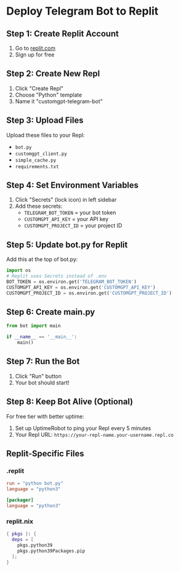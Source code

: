 # Deploy Telegram Bot to Replit

## Step 1: Create Replit Account
1. Go to [replit.com](https://replit.com)
2. Sign up for free

## Step 2: Create New Repl
1. Click "Create Repl"
2. Choose "Python" template
3. Name it "customgpt-telegram-bot"

## Step 3: Upload Files
Upload these files to your Repl:
- `bot.py`
- `customgpt_client.py`
- `simple_cache.py`
- `requirements.txt`

## Step 4: Set Environment Variables
1. Click "Secrets" (lock icon) in left sidebar
2. Add these secrets:
   - `TELEGRAM_BOT_TOKEN` = your bot token
   - `CUSTOMGPT_API_KEY` = your API key
   - `CUSTOMGPT_PROJECT_ID` = your project ID

## Step 5: Update bot.py for Replit
Add this at the top of bot.py:
```python
import os
# Replit uses Secrets instead of .env
BOT_TOKEN = os.environ.get('TELEGRAM_BOT_TOKEN')
CUSTOMGPT_API_KEY = os.environ.get('CUSTOMGPT_API_KEY')
CUSTOMGPT_PROJECT_ID = os.environ.get('CUSTOMGPT_PROJECT_ID')
```

## Step 6: Create main.py
```python
from bot import main

if __name__ == '__main__':
    main()
```

## Step 7: Run the Bot
1. Click "Run" button
2. Your bot should start!

## Step 8: Keep Bot Alive (Optional)
For free tier with better uptime:
1. Set up UptimeRobot to ping your Repl every 5 minutes
2. Your Repl URL: `https://your-repl-name.your-username.repl.co`

## Replit-Specific Files

### .replit
```toml
run = "python bot.py"
language = "python3"

[packager]
language = "python3"
```

### replit.nix
```nix
{ pkgs }: {
  deps = [
    pkgs.python39
    pkgs.python39Packages.pip
  ];
}